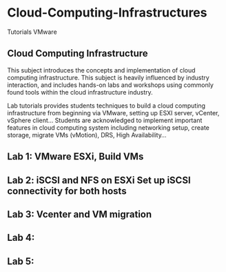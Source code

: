# Cloud-Computing-Infrastructures
Tutorials VMware
## Cloud Computing Infrastructure
This subject introduces the concepts and implementation of cloud computing infrastructure. 
This subject is heavily influenced by industry interaction, and includes hands-on labs and workshops using commonly found tools within the cloud infrastructure industry. 

Lab tutorials provides students techniques to build a cloud computing infrastructure from beginning via VMware, setting up ESXI server, vCenter, vSphere client… Students are acknowledged to implement important features in cloud computing system including networking setup, create storage, migrate VMs (vMotion), DRS, High Availability…
## Lab 1: VMware ESXi, Build VMs

## Lab 2: iSCSI and NFS on ESXi Set up iSCSI connectivity for both hosts

## Lab 3: Vcenter and VM migration

## Lab 4:

## Lab 5:
